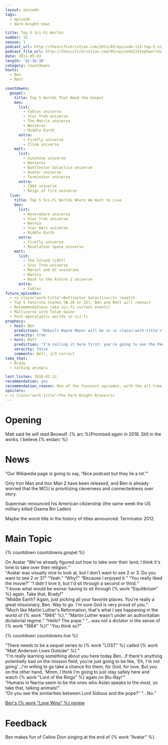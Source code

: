 ```yaml
---
layout: episode
tags:
  - episode
  - dark-knight-news 

title: Top 5 Sci-Fi Worlds
number: 15
season: 1
podcast_url: http://thescifichristian.com/2011/05/episode-115-top-5-sci-fi-worlds/
podcast_file_url: http://thescifichristian.com/05/episode115top5worlds.mp3
date: 2011-05-03
length: '01:36:38'
category: countdowns
hosts:
  - Ben
  - Matt

countdowns:
  gospel:
    title: Top 5 Worlds That Need the Gospel
    ben:
      list:
        - Fables universe
        - Star Trek universe
        - The Matrix universe
        - Westeros
        - Middle Earth
      extra:
        - Firefly universe
        - Ilium universe
    matt: 
      list:
        - Sunshine universe
        - Westeros
        - Battlestar Galactica universe
        - Avatar universe
        - Terminator universe
      extra:
        - 1984 universe
        - Reign of fire universe
  live:
    title: Top 5 Sci-Fi Worlds Where We Want to Live
    ben:
      list:
        - Neverwhere universe
        - Star Trek universe
        - Narnia
        - Star Wars universe
        - Middle Earth
      extra:
        - Firefly universe
        - Revelation Space universe
    matt: 
      list:
        - The Island (LOST)
        - Star Trek universe
        - Marvel and DC universes
        - Narnia
        - Back to the Future 2 universe
      extra:
        - Fables
future_episodes: 
  - <i class="work-title">Battlestar Galactica</i> rewatch
  - Top 5 Favorite Scenes (№ 20 or 25), Ben and Matt will reenact 
  - Recommendations (aka sci-fi current events) 
  - Multiverse with Talan Gwinn
  - Post-apocalyptic worlds in sci-fi  
prophecy:
  - host: Ben
    prediction: "Rebuilt Wayne Manor will be in <i class='work-title'>The Dark Knight Rises</i>"
    veracity: true
  - host: Matt
    prediction: "I'm calling it here first: you're going to see the Penguin! You're going to see the Riddler! You're going to see the Scarecrow!"
    veracity: false
    comments: Well, 1/3 correct
take_that:
  - Brady
  - talking animals

last_listen: 2018-02-12
recommendation: yes
recommendation_reason: One of the funniest episodes, with the all-time great moment of Ben singing the Avatar closing credits song.
spoilers:
- <i class="work-title">The Dark Knight Rises</i>
---
```

# Opening
Matt said he will read Beowulf. 
{% arc %}Promised again in 2018. Still in the works, I believe.{% endarc %}



# News
<div class="quote">
  <q class="matt">Our Wikipedia page is going to say, 'Nice podcast but they lie a lot.'</q>
</div>

Only Iron Man and Iron Man 2 have been released, and Ben is already worried that the MCU is prioritizing cleverness and connectedness over story. 

Superman renounced his American citizenship (the same week the US military killed Osama Bin Laden)

Maybe the worst title in the history of titles announced: Terminator 2012.



# Main Topic

{% countdown countdowns.gospel %}

<div class="quote">
  <span class="quote-context is-size-6">On Avatar</span>
  <q class="matt">We've already figured out how to take over their land; I think it's time to take over their religion.</q>
</div>

<div class="quote">
  <q class="matt">Avatar was visually nice to look at, but I don't want to see 2 or 3. Do you want to see 2 or 3?</q>
  <q class="ben">Yeah.</q>
  <q class="matt">Why?</q>
  <q class="ben">Because I enjoyed it.</q>
  <q class="matt">You really liked the movie?</q>
  <q class="ben">I didn't love it, but I'd sit through a second or third.</q>
</div>

<div class="quote">
  <q class="ben">I know what would be worse: having to sit through {% work "Equilibrium" %} again. Take that, Brady!</q>
</div>

<div class="quote">
  <q class="matt">Middle Earth? Again, just picking all your favorite places. You're really a great missionary, Ben. Way to go. I'm sure God is very proud of you.</q>
</div>

<div class="quote">
  <q class="matt">Much like Martin Luther's Reformation, that's what I see happening in the world of {% work "1984" %}.</q>
  <q class="ben">Martin Luther wasn't under an authoritatian dictatorial regime.</q>
  <q class="matt">Hello? The pope.</q>
  <q class="ben">...was not a dictator in the sense of {% work "1984" %}!</q>
  <q class="matt">You think so?</q>
</div>

{% countdown countdowns.live %}

<div class="quote">
  <q class="ben">There needs to be a sequel series to {% work "LOST" %} called {% work "Matt Anderson Lives Outside" %}.</q>
</div>

<div class="quote">
  <q class="matt">I'm really learning something about you here today Ben...if there's anything potentially bad on the mission field, you're just going to be like, 'Eh, I'm not going'...I'm willing to go take a chance for them, for God, for love. But you on the other hand, 'Mmm, I think I'm going to just stay safely here and watch {% work "Lord of the Rings" %} again on Blu-Ray!'</q>
</div>

<div class="quote">
  <q class="ben">Humans in Narnia seem to be the ones who Aslan speaks to the most, so take that, talking animals!</q>
</div>

<div class="quote">
  <q class="matt">Do you see the similarities between Lord Sidious and the pope?</q>
  <q class="ben">...No.</q>
</div>

<a href="https://www.goodreads.com/review/show/156612712">Ben's {% work "Love Wins" %} review</a>



# Feedback
Ben makes fun of Celine Dion singing at the end of {% work "Avatar" %}.